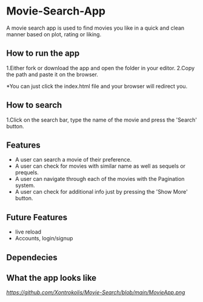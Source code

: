 # Movie-Search-App
A movie search app is used to find movies you like in a quick and clean manner based on plot, rating or liking.

## How to run the app
1.Either fork or download the app and open the folder in your editor.
2.Copy the path and paste it on the browser.

*You can just click the index.html file and your browser will redirect you.

## How to search
1.Click on the search bar, type the name of the movie and press the 'Search' button.

## Features
- A user can search a movie of their preference.
- A user can check for movies with similar name as well as sequels or prequels.
- A user can navigate through each of the movies with the Pagination system.
- A user can check for additional info just by pressing the 'Show More' button.


 ## Future Features 
 - live reload
 - Accounts, login/signup


## Dependecies


## What the app looks like
*https://github.com/Xontrokolis/Movie-Search/blob/main/MovieApp.png*
